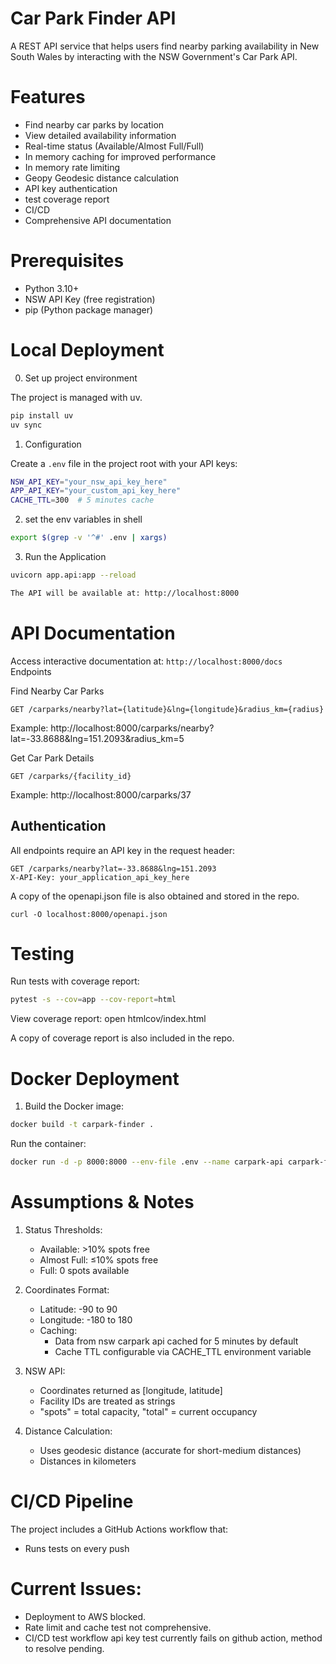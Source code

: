 # Car Park Finder API

A REST API service that helps users find nearby parking availability in New South Wales by interacting with the NSW Government's Car Park API.

# Features

- Find nearby car parks by location
- View detailed availability information
- Real-time status (Available/Almost Full/Full)
- In memory caching for improved performance
- In memory rate limiting
- Geopy Geodesic distance calculation
- API key authentication
- test coverage report
- CI/CD
- Comprehensive API documentation

# Prerequisites

- Python 3.10+
- NSW API Key (free registration)
- pip (Python package manager)


# Local Deployment
0. Set up project environment

The project is managed with uv.
```bash
pip install uv
uv sync
```

1. Configuration

Create a `.env` file in the project root with your API keys:

```bash
NSW_API_KEY="your_nsw_api_key_here"
APP_API_KEY="your_custom_api_key_here"
CACHE_TTL=300  # 5 minutes cache
```
2. set the env variables in shell 
```bash
export $(grep -v '^#' .env | xargs)
```

3. Run the Application
```bash
uvicorn app.api:app --reload

The API will be available at: http://localhost:8000
```
# API Documentation

Access interactive documentation at: `http://localhost:8000/docs` 
Endpoints

Find Nearby Car Parks

```
GET /carparks/nearby?lat={latitude}&lng={longitude}&radius_km={radius}
```
Example: http://localhost:8000/carparks/nearby?lat=-33.8688&lng=151.2093&radius_km=5

Get Car Park Details
```
GET /carparks/{facility_id}
```
Example: http://localhost:8000/carparks/37


## Authentication

All endpoints require an API key in the request header:
```
GET /carparks/nearby?lat=-33.8688&lng=151.2093
X-API-Key: your_application_api_key_here
```

A copy of the openapi.json file is also obtained and stored in the repo.
```
curl -O localhost:8000/openapi.json
```

# Testing

Run tests with coverage report:
```bash
pytest -s --cov=app --cov-report=html
```

View coverage report: open htmlcov/index.html

A copy of coverage report is also included in the repo.

# Docker Deployment


1. Build the Docker image:
```bash
docker build -t carpark-finder .
```

Run the container:
```bash
docker run -d -p 8000:8000 --env-file .env --name carpark-api carpark-finder
```

# Assumptions & Notes

1. Status Thresholds:
   - Available: >10% spots free
   - Almost Full: ≤10% spots free
   - Full: 0 spots available

2. Coordinates Format:
   - Latitude: -90 to 90
   - Longitude: -180 to 180
   - Caching:
     - Data from nsw carpark api cached for 5 minutes by default
     - Cache TTL configurable via CACHE_TTL environment variable

3. NSW API:
   - Coordinates returned as [longitude, latitude]
   - Facility IDs are treated as strings
   - "spots" = total capacity, "total" = current occupancy

4. Distance Calculation:
   - Uses geodesic distance (accurate for short-medium distances)
   - Distances in kilometers

# CI/CD Pipeline

The project includes a GitHub Actions workflow that:
- Runs tests on every push

# Current Issues:
- Deployment to AWS blocked.
- Rate limit and cache test not comprehensive.
- CI/CD test workflow api key test currently fails on github action, method to resolve pending.